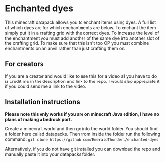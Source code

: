 # Enchanted dyes

This minecraft datapack allows you to enchant items using dyes. A full list of which dyes are for which enchantments are below. To enchant the item simply put it in a crafting grid with the correct dyes. To increase the level of the enchantment you must add another of the same dye into another slot of the crafting grid. To make sure that this isn't too OP you must combine enchantments on an anvil rather than just crafting them on.

## For creators
If you are a creator and would like to use this for a video all you have to do is credit me in the description and link to the repo. I would also appreciate it if you could send me a link to the video.

## Installation instructions

**Please note this only works if you are on minecraft Java edition, I have no plans of making a bedrock port.**

Create a minecraft world and then go into the world folder. You should find a folder here called datapacks. Then from inside the folder run the following command:
```git clone https://github.com/EmeraldThunder1/enchanted-dyes```

Alternatively, if you do not have git installed you can download the repo and manually paste it into your datapacks folder.